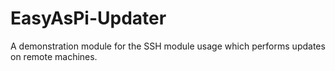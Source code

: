 # EasyAsPi-Updater
A demonstration module for the SSH module usage which performs updates on remote machines.
